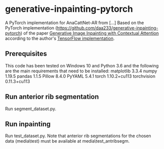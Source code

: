 # generative-inpainting-pytorch
A PyTorch implementation for AnaCattNet-AR from [...]
Based on the PyTorch implementation (https://github.com/daa233/generative-inpainting-pytorch) of the paper [Generative Image Inpainting with Contextual Attention](https://arxiv.org/abs/1801.07892) according to the author's [TensorFlow implementation](https://github.com/JiahuiYu/generative_inpainting).

## Prerequisites
This code has been tested on Windows 10 and Python 3.6 and the following are the main requirements that need to be installed:
matplotlib          3.3.4
numpy               1.19.5
pandas              1.1.5
Pillow              8.4.0
PyYAML              5.4.1
torch               1.10.2+cu113
torchvision         0.11.3+cu113

## Run anterior rib segmentation
Run segment_dataset.py.

## Run inpainting
Run test_dataset.py. Note that anterior rib segmentations for the chosen data (media\\test) must be available at media\\test_antribsegm.